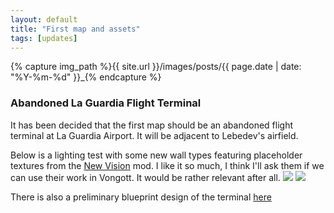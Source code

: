 ```yaml
---
layout: default
title: "First map and assets"
tags: [updates]
---
```

{% capture img_path %}{{ site.url }}/images/posts/{{ page.date | date: "%Y-%m-%d" }}_{% endcapture %}

### Abandoned La Guardia Flight Terminal
It has been decided that the first map should be an abandoned flight terminal at La Guardia Airport. It will be adjacent to Lebedev's airfield.

Below is a lighting test with some new wall types featuring placeholder textures from the [New Vision](http://www.moddb.com/mods/new-vision) mod. I like it so much, I think I'll ask them if we can use their work in Vongott. It would be rather relevant after all. 
<a href="{{ img_path }}lighting.jpg"><img src="{{ img_path }}lighting.jpg" /></a>
<a href="{{ img_path }}lighting2.jpg"><img src="{{ img_path }}lighting2.jpg" /></a>

There is also a preliminary blueprint design of the terminal [here](https://raw.github.com/mrzapp/vongott/master/vongott/Concept/Maps/1-1_la_guardia_terminal_first_floor.jpg)
